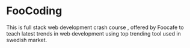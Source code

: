 # FooCoding
This is full stack web development crash course , offered by Foocafe to teach latest trends in web development using top trending tool used in swedish market.

